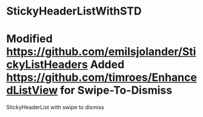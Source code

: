 StickyHeaderListWithSTD
=======================
Modified https://github.com/emilsjolander/StickyListHeaders
Added https://github.com/timroes/EnhancedListView for Swipe-To-Dismiss
=======================
StickyHeaderList with swipe to dismiss
